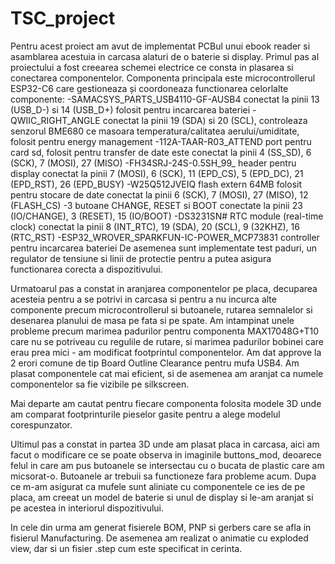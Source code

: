 # TSC_project
Pentru acest proiect am avut de implementat PCBul unui ebook reader si asamblarea acestuia in carcasa alaturi de o baterie si display.
Primul pas al proiectului a fost creearea schemei electrice ce consta in plasarea si conectarea componentelor.
Componenta principala este microcontrollerul ESP32-C6 care gestioneaza și coordoneaza functionarea celorlalte componente:
-SAMACSYS_PARTS_USB4110-GF-AUSB4 conectat la pinii 13 (USB_D-) si 14 (USB_D+) folosit pentru incarcarea bateriei
-QWIIC_RIGHT_ANGLE conectat la pinii 19 (SDA) si 20 (SCL), controleaza senzorul BME680 ce masoara temperatura/calitatea aerului/umiditate, folosit pentru energy management
-112A-TAAR-R03_ATTEND port pentru card sd, folosit pentru transfer de date este conectat la pinii 4 (SS_SD), 6 (SCK), 7 (MOSI), 27 (MISO) 
-FH34SRJ-24S-0.5SH_99_ header pentru display conectat la pinii 7 (MOSI), 6 (SCK), 11 (EPD_CS), 5 (EPD_DC), 21 (EPD_RST), 26 (EPD_BUSY)
-W25Q512JVEIQ flash extern 64MB folosit pentru stocare de date conectat la pinii 6 (SCK), 7 (MOSI), 27 (MISO), 12 (FLASH_CS)
-3 butoane CHANGE, RESET si BOOT conectate la pinii 23 (IO/CHANGE), 3 (RESET), 15 (IO/BOOT)
-DS3231SN# RTC module (real-time clock) conectat la pinii 8 (INT_RTC), 19 (SDA), 20 (SCL), 9 (32KHZ), 16 (RTC_RST)
-ESP32_WROVER_SPARKFUN-IC-POWER_MCP73831 controller pentru incarcarea bateriei
De asemenea sunt implementate test paduri, un regulator de tensiune si linii de protectie pentru a putea asigura functionarea corecta a dispozitivului.

Urmatoarul pas a constat in aranjarea componentelor pe placa, decuparea acesteia pentru a se potrivi in carcasa si pentru a nu incurca alte componente precum microcontrollerul si butoanele,
rutarea semnalelor si desenarea planului de masa pe fata si pe spate.
Am intampinat unele probleme precum marimea padurilor pentru componenta MAX17048G+T10 care nu se potriveau cu regulile de rutare, si marimea padurilor bobinei care erau prea mici - am modificat footprintul componentelor.
Am dat approve la 2 erori comune de tip Board Outline Clearance pentru mufa USB4.
Am plasat componentele cat mai eficient, si de asemenea am aranjat ca numele componentelor sa fie vizibile pe silkscreen.

Mai departe am cautat pentru fiecare componenta folosita modele 3D unde am comparat footprinturile pieselor gasite pentru a alege modelul corespunzator.

Ultimul pas a constat in partea 3D unde am plasat placa in carcasa, aici am facut o modificare ce se poate observa in imaginile buttons_mod, deoarece felul in care am pus butoanele se intersectau cu o bucata de plastic
care am micsorat-o. Butoanele ar trebuii sa functioneze fara probleme acum.
Dupa ce m-am asigurat ca mufele sunt aliniate cu componentele ce ies de pe placa, am creeat un model de baterie si unul de display si le-am aranjat si pe acestea in interiorul dispozitivului.

In cele din urma am generat fisierele BOM, PNP si gerbers care se afla in fisierul Manufacturing.
De asemenea am realizat o animatie cu exploded view, dar si un fisier .step cum este specificat in cerinta.
